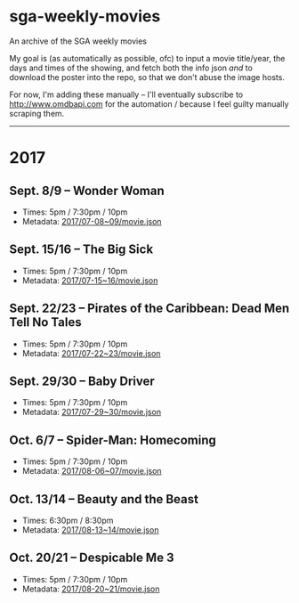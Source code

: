 # sga-weekly-movies
An archive of the SGA weekly movies

My goal is (as automatically as possible, ofc) to input a movie title/year, the days and times of the showing, and fetch both the info json _and_ to download the poster into the repo, so that we don't abuse the image hosts.

For now, I'm adding these manually – I'll eventually subscribe to <http://www.omdbapi.com> for the automation / because I feel guilty manually scraping them.

---

# 2017

## Sept. 8/9 – Wonder Woman
- Times: 5pm / 7:30pm / 10pm
- Metadata: [2017/07-08~09/movie.json](./2017/07-8~9/movie.json)

## Sept. 15/16 – The Big Sick
- Times: 5pm / 7:30pm / 10pm
- Metadata: [2017/07-15~16/movie.json](./2017/07-15~16/movie.json)

## Sept. 22/23 – Pirates of the Caribbean: Dead Men Tell No Tales
- Times: 5pm / 7:30pm / 10pm
- Metadata: [2017/07-22~23/movie.json](./2017/07-22~23/movie.json)

## Sept. 29/30 – Baby Driver
- Times: 5pm / 7:30pm / 10pm
- Metadata: [2017/07-29~30/movie.json](./2017/07-29~30/movie.json)

## Oct. 6/7 – Spider-Man: Homecoming
- Times: 5pm / 7:30pm / 10pm
- Metadata: [2017/08-06~07/movie.json](./2017/08-06~07/movie.json)

## Oct. 13/14 – Beauty and the Beast
- Times: 6:30pm / 8:30pm
- Metadata: [2017/08-13~14/movie.json](./2017/08-13~14/movie.json)

## Oct. 20/21 – Despicable Me 3
- Times: 5pm / 7:30pm / 10pm
- Metadata: [2017/08-20~21/movie.json](./2017/08-20~21/movie.json)
